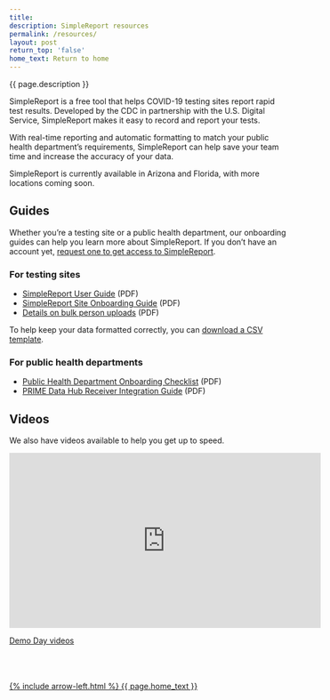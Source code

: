 ```yaml
---
title:
description: SimpleReport resources
permalink: /resources/
layout: post
return_top: 'false'
home_text: Return to home
---
```


<section class="usa-section-list usa-section padding-bottom-0">
  <div class="grid-row section-title padding-left-0">
    <div class="section-title-line taller-section-title-line"></div>
    <div class="huge-header">{{ page.description }}</div>
  </div>
</section>

SimpleReport is a free tool that helps COVID-19 testing sites report rapid test results. Developed by the CDC in partnership with the U.S. Digital Service, SimpleReport makes it easy to record and report your tests.

With real-time reporting and automatic formatting to match your public health department’s requirements, SimpleReport can help save your team time and increase the accuracy of your data.

SimpleReport is currently available in Arizona and Florida, with more locations coming soon.

## Guides
Whether you’re a testing site or a public health department, our onboarding guides can help you learn more about SimpleReport. If you don’t have an account yet, [request one to get access to SimpleReport](/sign-up/).

### For testing sites
- [SimpleReport User Guide](/assets/resources/SimpleReport_User_Guide.pdf) (PDF)
- [SimpleReport Site Onboarding Guide](/assets/resources/Site_Onboarding_Guide.pdf) (PDF)
- [Details on bulk person uploads](#0) (PDF)

To help keep your data formatted correctly, you can [download a CSV template](/assets/resources/test-upload.csv).

### For public health departments
- [Public Health Department Onboarding Checklist](/assets/resources/Public_Health_Department_Onboarding_Checklist.pdf) (PDF)
- [PRIME Data Hub Receiver Integration Guide](/assets/resources/Data_Hub_Onboarding_Guide.docx) (PDF)

## Videos
We also have videos available to help you get up to speed.

<iframe width="560" height="315" src="https://www.youtube.com/embed/3YsfDprX2aw" frameborder="0" allow="accelerometer; autoplay; clipboard-write; encrypted-media; gyroscope; picture-in-picture" allowfullscreen></iframe>

[Demo Day videos](https://youtube.com/playlist?list=PL3U3nqqPGhaZbRpj1r7dE1W2tIzcjthbh)

<br>
<br>
<br>
<a class='grid-col-6 home-link margin-top-40' href="{% link pages/home.md %}">
    {% include arrow-left.html %}
    {{ page.home_text }}
</a>
